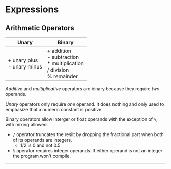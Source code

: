 # Expressions

## Arithmetic Operators

|Unary|Binary|
|---|---|
|+ unary plus<br>- unary minus|+ addition<br>- subtraction<br>* multiplication<br>/ division<br>% remainder|

*Additive* and *multiplicative* operators are binary because they require *two* operands.

*Unary* operators only require *one* operand. It does nothing and only used to emphasize that a numeric constant is positive.

Binary operators allow interger or float operands with the exception of `%`, with mixing allowed.
- `/` operator truncates the resilt by dropping the fractional part when both of its operands are integers.
	- 1/2 is 0 and not 0.5
- `%` operator requires integer operands. If either operand is not an integer the program won't compile.

---
